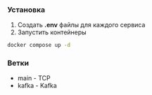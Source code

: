 ### Установка

1. Создать **.env** файлы для каждого сервиса
2. Запустить контейнеры

```bash
docker compose up -d
```

### Ветки

- main - TCP
- kafka - Kafka
